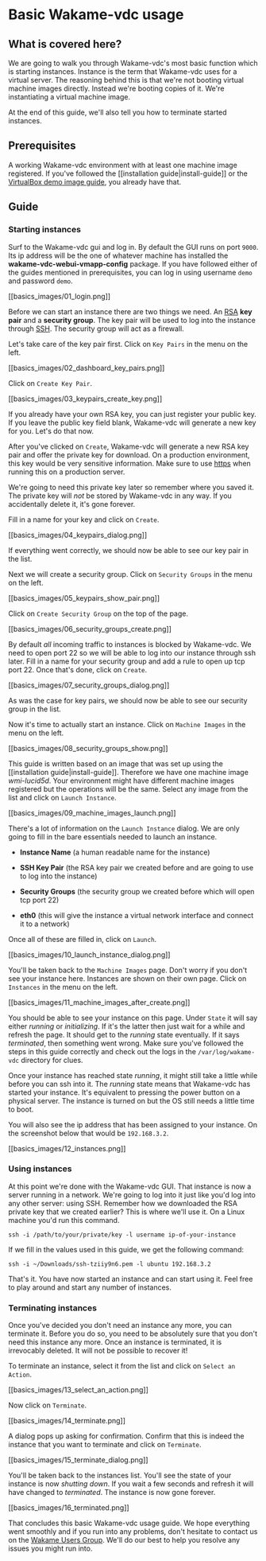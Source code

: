 # Basic Wakame-vdc usage

## What is covered here?

We are going to walk you through Wakame-vdc's most basic function which is starting instances. Instance is the term that Wakame-vdc uses for a virtual server. The reasoning behind this is that we're not booting virtual machine images directly. Instead we're booting copies of it. We're instantiating a virtual machine image.

At the end of this guide, we'll also tell you how to terminate started instances.

## Prerequisites

A working Wakame-vdc environment with at least one machine image registered. If you've followed the [[installation guide|install-guide]] or the [VirtualBox demo image guide](http://wakameusersgroup.org/demo_image.html), you already have that.

## Guide

### Starting instances

Surf to the Wakame-vdc gui and log in. By default the GUI runs on port `9000`. Its ip address will be the one of whatever machine has installed the **wakame-vdc-webui-vmapp-config** package. If you have followed either of the guides mentioned in prerequisites, you can log in using username `demo` and password `demo`.

[[basics_images/01_login.png]]

Before we can start an instance there are two things we need. An [RSA](http://en.wikipedia.org/wiki/RSA_(cryptosystem)) **key pair** and a **security group**. The key pair will be used to log into the instance through [SSH](http://en.wikipedia.org/wiki/Secure_Shell). The security group will act as a firewall.

Let's take care of the key pair first. Click on `Key Pairs` in the menu on the left.

[[basics_images/02_dashboard_key_pairs.png]]

Click on `Create Key Pair`.

[[basics_images/03_keypairs_create_key.png]]

If you already have your own RSA key, you can just register your public key. If you leave the public key field blank, Wakame-vdc will generate a new key for you. Let's do that now.

After you've clicked on `Create`, Wakame-vdc will generate a new RSA key pair and offer the private key for download. On a production environment, this key would be very sensitive information. Make sure to use [https](http://en.wikipedia.org/wiki/HTTP_Secure) when running this on a production server.

We're going to need this private key later so remember where you saved it. The private key will *not* be stored by Wakame-vdc in any way. If you accidentally delete it, it's gone forever.

Fill in a name for your key and click on `Create`.

[[basics_images/04_keypairs_dialog.png]]

If everything went correctly, we should now be able to see our key pair in the list.

Next we will create a security group. Click on `Security Groups` in the menu on the left.

[[basics_images/05_keypairs_show_pair.png]]

Click on `Create Security Group` on the top of the page.

[[basics_images/06_security_groups_create.png]]

By default *all* incoming traffic to instances is blocked by Wakame-vdc. We need to open port 22 so we will be able to log into our instance through ssh later. Fill in a name for your security group and add a rule to open up tcp port 22. Once that's done, click on `Create`.

[[basics_images/07_security_groups_dialog.png]]

As was the case for key pairs, we should now be able to see our security group in the list.

Now it's time to actually start an instance. Click on `Machine Images` in the menu on the left.

[[basics_images/08_security_groups_show.png]]

This guide is written based on an image that was set up using the [[installation guide|install-guide]]. Therefore we have one machine image *wmi-lucid5d*. Your environment might have different machine images registered but the operations will be the same. Select any image from the list and click on `Launch Instance`.

[[basics_images/09_machine_images_launch.png]]

There's a lot of information on the `Launch Instance` dialog. We are only going to fill in the bare essentials needed to launch an instance.

* **Instance Name** (a human readable name for the instance)

* **SSH Key Pair** (the RSA key pair we created before and are going to use to log into the instance)

* **Security Groups** (the security group we created before which will open tcp port 22)

* **eth0** (this will give the instance a virtual network interface and connect it to a network)

Once all of these are filled in, click on `Launch`.

[[basics_images/10_launch_instance_dialog.png]]

You'll be taken back to the `Machine Images` page. Don't worry if you don't see your instance here. Instances are shown on their own page. Click on `Instances` in the menu on the left.

[[basics_images/11_machine_images_after_create.png]]

You should be able to see your instance on this page. Under `State` it will say either *running* or *initializing*. If it's the latter then just wait for a while and refresh the page. It should get to the *running* state eventually. If it says *terminated*, then something went wrong. Make sure you've followed the steps in this guide correctly and check out the logs in the `/var/log/wakame-vdc` directory for clues.

Once your instance has reached state *running*, it might still take a little while before you can ssh into it. The *running* state means that Wakame-vdc has started your instance. It's equivalent to pressing the power button on a physical server. The instance is turned on but the OS still needs a little time to boot.

You will also see the ip address that has been assigned to your instance. On the screenshot below that would be `192.168.3.2`.

[[basics_images/12_instances.png]]

### Using instances

At this point we're done with the Wakame-vdc GUI. That instance is now a server running in a network. We're going to log into it just like you'd log into any other server: using SSH. Remember how we downloaded the RSA private key that we created earlier? This is where we'll use it. On a Linux machine you'd run this command.

    ssh -i /path/to/your/private/key -l username ip-of-your-instance

If we fill in the values used in this guide, we get the following command:

    ssh -i ~/Downloads/ssh-tziiy9n6.pem -l ubuntu 192.168.3.2

That's it. You have now started an instance and can start using it. Feel free to play around and start any number of instances.

### Terminating instances

Once you've decided you don't need an instance any more, you can terminate it. Before you do so, you need to be absolutely sure that you don't need this instance any more. Once an instance is terminated, it is irrevocably deleted. It will not be possible to recover it!

To terminate an instance, select it from the list and click on `Select an Action`.

[[basics_images/13_select_an_action.png]]

Now click on `Terminate`.

[[basics_images/14_terminate.png]]

A dialog pops up asking for confirmation. Confirm that this is indeed the instance that you want to terminate and click on `Terminate`.

[[basics_images/15_terminate_dialog.png]]

You'll be taken back to the instances list. You'll see the state of your instance is now *shutting down*. If you wait a few seconds and refresh it will have changed to *terminated*. The instance is now gone forever.

[[basics_images/16_terminated.png]]

That concludes this basic Wakame-vdc usage guide. We hope everything went smoothly and if you run into any problems, don't hesitate to contact us on the [Wakame Users Group](https://groups.google.com/forum/?hl=en-GB#!forum/wakame-ug). We'll do our best to help you resolve any issues you might run into.
